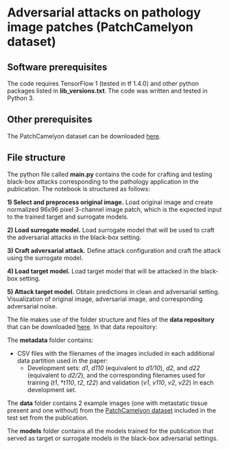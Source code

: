 # Adversarial attacks on pathology image patches (PatchCamelyon dataset)

## Software prerequisites

The code requires TensorFlow 1 (tested in tf 1.4.0) and other python packages listed in **lib_versions.txt**.
The code was written and tested in Python 3.

## Other prerequisites

The PatchCamelyon dataset can be downloaded [here](https://github.com/basveeling/pcam).

## File structure

The python file called **main.py** contains the code for crafting and testing black-box attacks corresponding to the pathology application in the publication. The notebook is structured as follows:

**1) Select and preprocess original image.** Load original image and create normalized 96x96 pixel 3-channel image patch, which is the expected input to the trained target and surrogate models.

**2) Load surrogate model.** Load surrogate model that will be used to craft the adversarial attacks in the black-box setting.

**3) Craft adversarial attack.** Define attack configuration and craft the attack using the surrogate model.

**4) Load target model.** Load target model that will be attacked in the black-box setting. 

**5) Attack target model.** Obtain predictions in clean and adversarial setting. Visualization of original image, adversarial image, and corresponding adversarial noise.

The file makes use of the folder structure and files of the **data repository** that can be downloaded [here](http://doi.org/10.5281/zenodo.4792375). In that data repository:

The **metadata** folder contains:
- CSV files with the filenames of the images included in each additional data partition used in the paper:
    - Development sets: *d1*, *d110* (equivalent to *d1/10*), *d2*, and *d22* (equivalent to *d2/2*), and the corresponding filenames used for training (*t1*, **t110*, *t2*, *t22*) and validation (*v1*, *v110*, *v2*, *v22*) in each development set.

The **data** folder contains 2 example images (one with metastatic tissue present and one without) from the [PatchCamelyon dataset](https://github.com/basveeling/pcam) included in the test set from the publication. 

The **models** folder contains all the models trained for the publication that served as target or surrogate models in the black-box adversarial settings.

